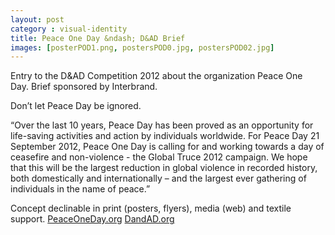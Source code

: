 ```yaml
---
layout: post
category : visual-identity
title: Peace One Day &ndash; D&AD Brief
images: [posterPOD1.png, postersPOD0.jpg, postersPOD02.jpg]
---
```

Entry to the D&AD Competition 2012 about the organization Peace One Day. Brief sponsored by Interbrand.

Don’t let Peace Day be ignored.

“Over the last 10 years, Peace Day has been proved as an opportunity for life-saving activities and action by individuals worldwide. 
For Peace Day 21 September 2012, Peace One Day is calling for and working towards a day of ceasefire and non-violence - the Global Truce 2012 campaign. 
We hope that this will be the largest reduction in global violence in recorded history, both domestically and internationally – and the largest ever gathering 
of individuals in the name of peace.”

Concept declinable in print (posters, flyers), media (web) and textile support.
[PeaceOneDay.org](http://peaceoneday.org)
[DandAD.org](http://dandad.org)
